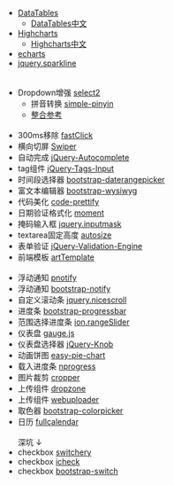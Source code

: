 * [DataTables](https://github.com/DataTables/DataTables)
	* [DataTables中文](http://dt.thxopen.com/)
* [Highcharts](https://github.com/highslide-software/highcharts.com)
	* [Highcharts中文](http://www.hcharts.cn)
* [echarts](https://github.com/ecomfe/echarts)
* [jquery.sparkline](https://github.com/gwatts/jquery.sparkline)  
<br><br>
* Dropdown增强 [select2](https://github.com/select2/select2)
	* 拼音转换 [simple-pinyin](https://github.com/xuqingkuang/simple-pinyin)
	* [整合参考](https://github.com/duskRay/blog/blob/master/javascript.md#支持拼音-select2simple-pinyin)
<br><br>
* 300ms移除 [fastClick](https://github.com/ftlabs/fastclick)
* 横向切屏 [Swiper](https://github.com/nolimits4web/swiper/)
* 自动完成 [jQuery-Autocomplete](https://github.com/devbridge/jQuery-Autocomplete)
* tag组件 [jQuery-Tags-Input](https://github.com/xoxco/jQuery-Tags-Input)
* 时间段选择器 [bootstrap-daterangepicker](https://github.com/dangrossman/bootstrap-daterangepicker)
* 富文本编辑器 [bootstrap-wysiwyg](https://github.com/mindmup/bootstrap-wysiwyg/)
* 代码美化 [code-prettify](https://github.com/google/code-prettify)
* 日期验证格式化 [moment](https://github.com/moment/moment/)
* 掩码输入框 [jquery.inputmask](https://github.com/RobinHerbots/jquery.inputmask)
* textarea固定高度 [autosize](https://github.com/jackmoore/autosize)
* 表单验证 [jQuery-Validation-Engine](https://github.com/posabsolute/jQuery-Validation-Engine)
* 前端模板 [artTemplate](https://github.com/aui/artTemplate)
<br><br>
* 浮动通知 [pnotify](https://github.com/sciactive/pnotify)
* 浮动通知 [bootstrap-notify](https://github.com/goodybag/bootstrap-notify)
* 自定义滚动条 [jquery.nicescroll](https://github.com/inuyaksa/jquery.nicescroll)
* 进度条 [bootstrap-progressbar](https://github.com/minddust/bootstrap-progressbar)
* 范围选择进度条 [ion.rangeSlider](https://github.com/IonDen/ion.rangeSlider)
* 仪表盘 [gauge.js](https://github.com/bernii/gauge.js)
* 仪表盘选择器 [jQuery-Knob](https://github.com/aterrien/jQuery-Knob)
* 动画饼图 [easy-pie-chart](https://github.com/rendro/easy-pie-chart/)
* 载入进度条 [nprogress](https://github.com/rstacruz/nprogress)
* 图片裁剪 [cropper](https://github.com/fengyuanchen/cropper)
* 上传组件 [dropzone](https://github.com/enyo/dropzone)
* 上传组件 [webuploader](https://github.com/fex-team/webuploader)
* 取色器 [bootstrap-colorpicker](https://github.com/mjolnic/bootstrap-colorpicker)
* 日历 [fullcalendar](https://github.com/fullcalendar/fullcalendar)
<br><br>
深坑 ↓
* checkbox [switchery](https://github.com/abpetkov/switchery)
* checkbox [icheck](https://github.com/fronteed/icheck)
* checkbox [bootstrap-switch](https://github.com/nostalgiaz/bootstrap-switch)
